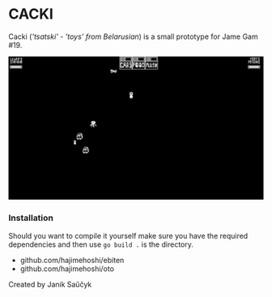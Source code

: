 # CACKI
Cacki (*'tsatski' - 'toys' from Belarusian*) is a small prototype for Jame Gam #19.

![](screenshots/cacki-example.png)

### Installation
Should you want to compile it yourself make sure you have the required dependencies and then use `go build .` is the directory.
* github.com/hajimehoshi/ebiten
* github.com/hajimehoshi/oto

Created by Janik Saŭčyk
